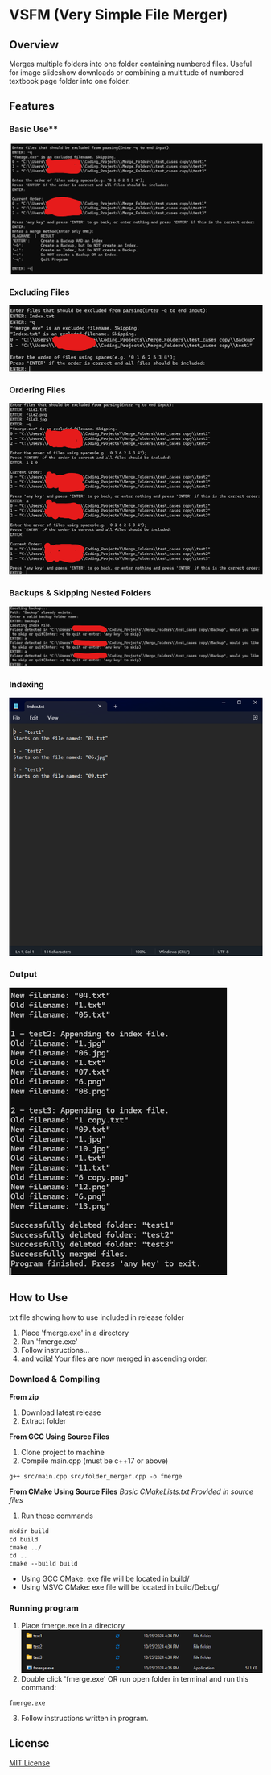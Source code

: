 # VSFM (Very Simple File Merger)
## Overview
Merges multiple folders into one folder containing numbered files. Useful for image slideshow downloads or combining a multitude of numbered textbook page folder into one folder.
## Features
### Basic Use**
![BasicUse](bin/example_images/overview.png)
### Excluding Files
![ExcludingFiles](bin/example_images/excluding_files.png)
### Ordering Files
![Ordering](bin/example_images/ordering.png)
### Backups & Skipping Nested Folders
![Backups](bin/example_images/backups.png)
### Indexing
![Indexing](bin/example_images/indexing.png)
### Output
![Output](bin/example_images/output.png)
<!--- ![alt text](https://github.com/[username]/[reponame]/blob/[branch]/image.jpg?raw=true) = Add Images With This Method--->

## How to Use
txt file showing how to use included in release folder

1. Place 'fmerge.exe' in a directory
2. Run 'fmerge.exe'
3. Follow instructions...
4. and voila! Your files are now merged in ascending order.

### Download & Compiling
**From zip**
1. Download latest release
2. Extract folder

**From GCC Using Source Files**
1. Clone project to machine
2. Compile main.cpp (must be c++17 or above)
```console
g++ src/main.cpp src/folder_merger.cpp -o fmerge
```

**From CMake Using Source Files**
*Basic CMakeLists.txt Provided in source files*
1. Run these commands
```console
mkdir build
cd build
cmake ../
cd ..
cmake --build build
```
* Using GCC CMake: exe file will be located in build/
* Using MSVC CMake: exe file will be located in build/Debug/

### Running program
1. Place fmerge.exe in a directory
![WhereToPut](bin/example_images/where_to_put.png)
2. Double click 'fmerge.exe' OR run open folder in terminal and run this command:
```console
fmerge.exe
```
3. Follow instructions written in program.

## License
[MIT License](https://github.com/BroknApples/Multi-Program-Runner-Script/blob/main/LICENSE.md)
